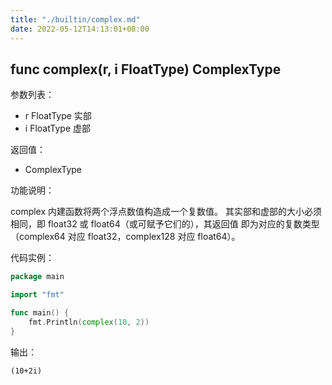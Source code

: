 ```yaml
---
title: "./builtin/complex.md"
date: 2022-05-12T14:13:01+08:00
---
```

## func complex(r, i FloatType) ComplexType

参数列表：

- r FloatType 实部
- i FloatType 虚部

返回值：

- ComplexType

功能说明：

complex 内建函数将两个浮点数值构造成一个复数值。 其实部和虚部的大小必须相同，即 float32 或 float64（或可赋予它们的），其返回值 即为对应的复数类型（complex64 对应 float32，complex128 对应 float64）。

代码实例：

```go
package main

import "fmt"

func main() {
	fmt.Println(complex(10, 2))
}
```

输出：

~~~
(10+2i)
~~~